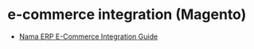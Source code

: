 <div class="ignore-in-full-text-search">

# e-commerce integration (Magento)
  - [Nama ERP E-Commerce Integration Guide](/guide/e-commerce/magento-integration-guide.md)

</div>
